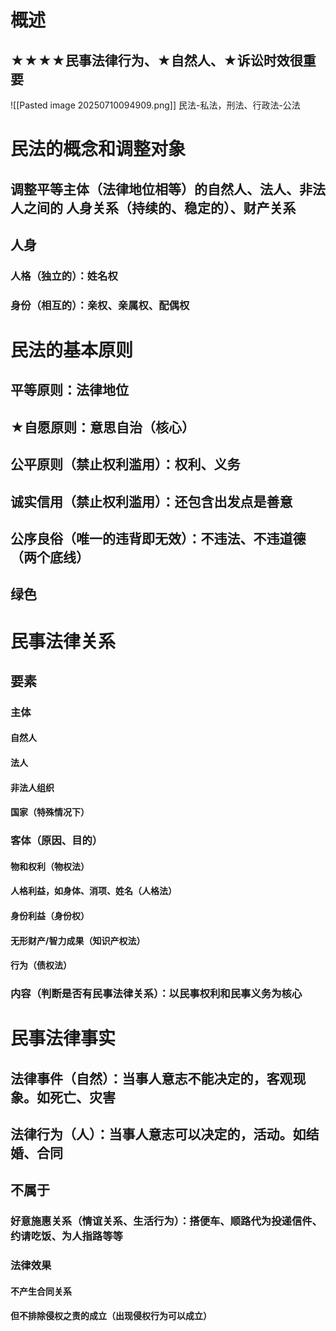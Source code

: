 # 概述
## ★★★★民事法律行为、★自然人、★诉讼时效很重要
![[Pasted image 20250710094909.png]]
民法-私法，刑法、行政法-公法
# 民法的概念和调整对象
## 调整平等主体（法律地位相等）的自然人、法人、非法人之间的 人身关系（持续的、稳定的）、财产关系
## 人身
### 人格（独立的）：姓名权
### 身份（相互的）：亲权、亲属权、配偶权
# 民法的基本原则
## 平等原则：法律地位
## ★自愿原则：意思自治（核心）
## 公平原则（禁止权利滥用）：权利、义务
## 诚实信用（禁止权利滥用）：还包含出发点是善意
## 公序良俗（唯一的违背即无效）：不违法、不违道德（两个底线）
## 绿色
# 民事法律关系
## 要素
### 主体
#### 自然人
#### 法人
#### 非法人组织
#### 国家（特殊情况下）
### 客体（原因、目的）
#### 物和权利（物权法）
#### 人格利益，如身体、消项、姓名（人格法）
#### 身份利益（身份权）
#### 无形财产/智力成果（知识产权法）
#### 行为（债权法）
### 内容（判断是否有民事法律关系）：以民事权利和民事义务为核心
# 民事法律事实
## 法律事件（自然）：当事人意志不能决定的，客观现象。如死亡、灾害
## 法律行为（人）：当事人意志可以决定的，活动。如结婚、合同
## 不属于
### 好意施惠关系（情谊关系、生活行为）：搭便车、顺路代为投递信件、约请吃饭、为人指路等等
### 法律效果
#### 不产生合同关系
#### 但不排除侵权之责的成立（出现侵权行为可以成立）
